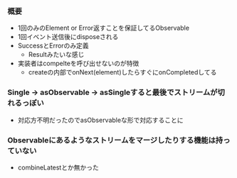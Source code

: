 ### 概要
- 1回のみのElement or Error返すことを保証してるObservable
- 1回イベント送信後にdisposeされる
- SuccessとErrorのみ定義
    - Resultみたいな感じ
- 実装者はcompelteを呼び出せないのが特徴
    - createの内部でonNext(element)したらすぐにonCompletedしてる

### Single -> asObservable -> asSingleすると最後でストリームが切れるっぽい
- 対応方不明だったのでasObservableな形で対応することに

### Observableにあるようなストリームをマージしたりする機能は持っていない
- combineLatestとか無かった